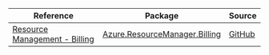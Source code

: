 | Reference | Package | Source |
|---|---|---|
|[Resource Management - Billing](resourcemanager.billing-readme.md)|[Azure.ResourceManager.Billing](https://www.nuget.org/packages/Azure.ResourceManager.Billing)|[GitHub](https://github.com/Azure/azure-sdk-for-net/blob/main/sdk/billing/Azure.ResourceManager.Billing)|
